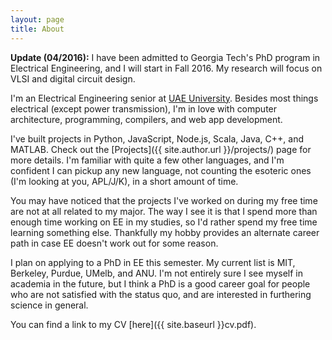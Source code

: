 ```yaml
---
layout: page
title: About
---
```


**Update (04/2016):** I have been admitted to Georgia Tech's PhD program in Electrical Engineering, and I will start in Fall 2016. My research will focus on VLSI and digital circuit design.

I'm an Electrical Engineering senior at [UAE University](https://www.uaeu.ac.ae/en/). Besides most things electrical (except power transmission), I'm in love with computer architecture, programming, compilers, and web app development.

I've built projects in Python, JavaScript, Node.js, Scala, Java, C++, and MATLAB. Check out the [Projects]({{ site.author.url }}/projects/) page for more details. I'm familiar with quite a few other languages, and I'm confident I can pickup any new language, not counting the esoteric ones (I'm looking at you, APL/J/K), in a short amount of time.

You may have noticed that the projects I've worked on during my free time are not at all related to my major. The way I see it is that I spend more than enough time working on EE in my studies, so I'd rather spend my free time learning something else. Thankfully my hobby provides an alternate career path in case EE doesn't work out for some reason.

I plan on applying to a PhD in EE this semester. My current list is MIT, Berkeley, Purdue, UMelb, and ANU. I'm not entirely sure I see myself in academia in the future, but I think a PhD is a good career goal for people who are not satisfied with the status quo, and are interested in furthering science in general.

You can find a link to my CV [here]({{ site.baseurl }}cv.pdf).
